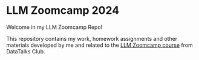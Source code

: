 # LLM Zoomcamp 2024

Welcome in my LLM Zoomcamp Repo!

This repository contains my work, homework assignments and other materials developed by me and related to the [LLM Zoomcamp course](https://github.com/DataTalksClub/llm-zoomcamp) from DataTalks Club.
